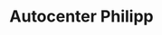 ---
title: "Autocenter Philipp"
url: /gundelfingen-an-der-donau/autocenter-philipp/
shop: Autowerkstatt
---